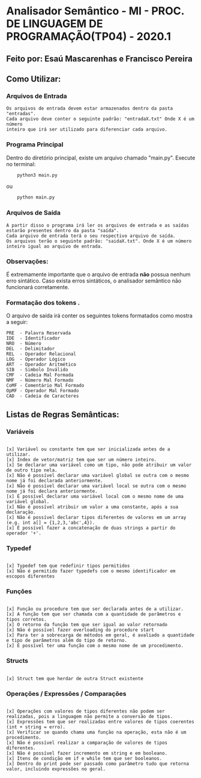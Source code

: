 # Analisador Semântico - MI - PROC. DE LINGUAGEM DE PROGRAMAÇÃO(TP04) - 2020.1
## Feito por: Esaú Mascarenhas e Francisco Pereira

## Como Utilizar:
### Arquivos de Entrada
    Os arquivos de entrada devem estar armazenados dentro da pasta "entradas".
    Cada arquivo deve conter o seguinte padrão: "entradaX.txt" Onde X é um número
    inteiro que irá ser utilizado para diferenciar cada arquivo.

### Programa Principal

 Dentro do diretório principal, existe um arquivo chamado "main.py". 
    Execute no terminal:

```bash
    python3 main.py 
```

ou

```bash
    python main.py 
```

### Arquivos de Saída
    A partir disso o programa irá ler os arquivos de entrada e as saídas estarão presentes dentro da pasta "saída". 
    Cada arquivo de entrada terá o seu respectivo arquivo de saída.
    Os arquivos terão o seguinte padrão: "saidaX.txt". Onde X é um número inteiro igual ao arquivo de entrada.
    

### Observações:

É extremamente importante que o arquivo de entrada **não** possua nenhum erro sintático. Caso exista erros sintáticos, o analisador semântico não funcionará corretamente.

### Formatação dos tokens .
O arquivo de saída irá conter os seguintes tokens formatados como mostra a seguir:

```
PRE  - Palavra Reservada
IDE  - Identificador
NRO  - Número
DEL  - Delimitador
REL  - Operador Relacional
LOG  - Operador Lógico
ART  - Operador Aritmético
SIB  - Simbolo Inválido
CMF  - Cadeia Mal Formada
NMF  - Número Mal Formado
CoMF - Comentário Mal Formado
OpMF - Operador Mal Formado
CAD  - Cadeia de Caracteres

```

## Listas de Regras Semânticas:

### Variáveis

```

[x] Variável ou constante tem que ser inicializada antes de a utilizar.
[x] Index de vetor/matriz tem que ser um número inteiro.
[x] Se declarar uma variável como um tipo, não pode atribuir um valor de outro tipo nela.  
[x] Não é possível declarar uma variável global se outra com o mesmo nome já foi declarada anteriormente. 
[x] Não é possível declarar uma variável local se outra com o mesmo nome já foi declara anteriormente. 
[x] É possível declarar uma variável local com o mesmo nome de uma variável global. 
[x] Não é possível atribuir um valor a uma constante, após a sua declaração.
[x] Não é possível declarar tipos diferentes de valores em um array (e.g. int a[] = {1,2,3,'abc',4}). 
[x] É possível fazer a concatenação de duas strings a partir do operador '+'. 

```

### Typedef

```

[x] Typedef tem que redefinir tipos permitidos
[x] Não é permitido fazer typedefs com o mesmo identificador em escopos diferentes

```

### Funções

```

[x] Função ou procedure tem que ser declarada antes de a utilizar. 
[x] A função tem que ser chamada com a quantidade de parâmetros e tipos corretos.
[x] O retorno da função tem que ser igual ao valor retornado
[x] Não é possível fazer overloading do procedure start
[x] Para ter a sobrecarga de métodos em geral, é avaliado a quantidade e tipo de parâmetros além do tipo de retorno. 
[x] É possível ter uma função com o mesmo nome de um procedimento.

```

### Structs

```

[x] Struct tem que herdar de outra Struct existente

```

### Operações / Expressões / Comparações

```

[x] Operações com valores de tipos diferentes não podem ser realizadas, pois a linguagem não permite a conversão de tipos. 
[x] Expressões tem que ser realizadas entre valores de tipos coerentes (int + string = erro).
[x] Verificar se quando chama uma função na operação, esta não é um procedimento.
[x] Não é possível realizar a comparação de valores de tipos diferentes. 
[x] Não é possível fazer incremento em string e em booleano.
[x] Itens de condição em if e while tem que ser booleanos. 
[x] Dentro do print pode ser passado como parâmetro tudo que retorna valor, incluindo expressões no geral. 


